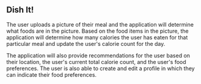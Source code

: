## Dish It!  

The user uploads a picture of their meal and the application will determine what foods are in the picture. Based on the food items in the picture, the application will determine how many calories the user has eaten for that particular meal and update the user's calorie count for the day.  

The application will also provide recommendations for the user based on their location, the user's current total calorie count, and the user's food preferences. The user is also able to create and edit a profile in which they can indicate their food preferences. 

